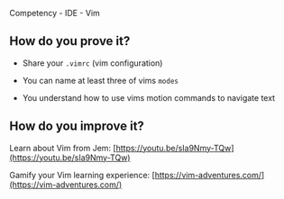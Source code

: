 Competency - IDE - Vim

## How do you prove it?

* Share your `.vimrc` (vim configuration)

* You can name at least three of vims `modes`

* You understand how to use vims motion commands to navigate text

## How do you improve it?

Learn about Vim from Jem: [https://youtu.be/sIa9Nmy-TQw](https://youtu.be/sIa9Nmy-TQw)

Gamify your Vim learning experience: [https://vim-adventures.com/](https://vim-adventures.com/)

